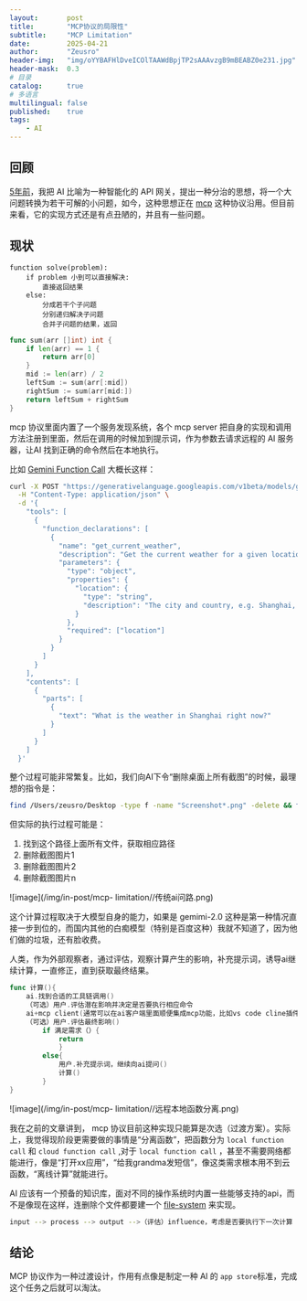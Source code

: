 ```yaml
---
layout:       post
title:        "MCP协议的局限性"
subtitle:     "MCP Limitation"
date:         2025-04-21
author:       "Zeusro"
header-img:   "img/oYYBAFHlDveICOlTAAWdBpjTP2sAAAvzgB9mBEABZ0e231.jpg"
header-mask:  0.3
# 目录
catalog:      true
# 多语言
multilingual: false
published:    true
tags:
    - AI
---
```


## 回顾

[5年前](https://www.bullshitprogram.com/the-seed-of-robot/)，我把 AI 比喻为一种智能化的 API 网关，提出一种分治的思想，将一个大问题转换为若干可解的小问题，如今，这种思想正在 [mcp](https://modelcontextprotocol.io/introduction) 这种协议沿用。但目前来看，它的实现方式还是有点丑陋的，并且有一些问题。

## 现状

```
function solve(problem):
    if problem 小到可以直接解决:
        直接返回结果
    else:
        分成若干个子问题
        分别递归解决子问题
        合并子问题的结果，返回
```


```go
func sum(arr []int) int {
    if len(arr) == 1 {
        return arr[0]
    }
    mid := len(arr) / 2
    leftSum := sum(arr[:mid])
    rightSum := sum(arr[mid:])
    return leftSum + rightSum
}
```

mcp 协议里面内置了一个服务发现系统，各个 mcp server 把自身的实现和调用方法注册到里面，然后在调用的时候加到提示词，作为参数去请求远程的 AI 服务器，让AI 找到正确的命令然后在本地执行。

比如 [Gemini Function Call](https://ai.google.dev/gemini-api/docs/function-calling?hl=zh-cn) 大概长这样：

```bash
curl -X POST "https://generativelanguage.googleapis.com/v1beta/models/gemini-pro:generateContent?key=YOUR_API_KEY" \
  -H "Content-Type: application/json" \
  -d '{
    "tools": [
      {
        "function_declarations": [
          {
            "name": "get_current_weather",
            "description": "Get the current weather for a given location",
            "parameters": {
              "type": "object",
              "properties": {
                "location": {
                  "type": "string",
                  "description": "The city and country, e.g. Shanghai, China"
                }
              },
              "required": ["location"]
            }
          }
        ]
      }
    ],
    "contents": [
      {
        "parts": [
          {
            "text": "What is the weather in Shanghai right now?"
          }
        ]
      }
    ]
  }'
```

整个过程可能非常繁复。比如，我们向AI下令“删除桌面上所有截图”的时候，最理想的指令是：

```bash
find /Users/zeusro/Desktop -type f -name "Screenshot*.png" -delete && find /Users/zeusro/Desktop -type f -name "Screenshot*.jpg" -delete
```

但实际的执行过程可能是：

1. 找到这个路径上面所有文件，获取相应路径
1. 删除截图图片1
1. 删除截图图片2
1. 删除截图图片n


![image](/img/in-post/mcp- limitation//传统ai问路.png)


这个计算过程取决于大模型自身的能力，如果是 gemimi-2.0 这种是第一种情况直接一步到位的，而国内其他的白痴模型（特别是百度这种）我就不知道了，因为他们做的垃圾，还有脸收费。

人类，作为外部观察者，通过评估，观察计算产生的影响，补充提示词，诱导ai继续计算，一直修正，直到获取最终结果。


```go
func 计算(){
    ai.找到合适的工具链调用()
    （可选）用户.评估潜在影响并决定是否要执行相应命令
    ai+mcp client(通常可以在ai客户端里面顺便集成mcp功能，比如vs code cline插件).调用mcp server()
    （可选）用户.评估最终影响()
        if 满足需求（）{
            return
            }
        else{
            用户.补充提示词，继续向ai提问()
            计算()
        }
}
```


![image](/img/in-post/mcp- limitation//远程本地函数分离.png)

我在之前的文章讲到， mcp 协议目前这种实现只能算是次选（过渡方案）。实际上，我觉得现阶段更需要做的事情是“分离函数”，把函数分为 `local function call` 和 `cloud function call` ,对于  `local function call` ，甚至不需要网络都能进行，像是“打开xx应用”，“给我grandma发短信”，像这类需求根本用不到云函数，“离线计算”就能进行。

AI 应该有一个预备的知识库，面对不同的操作系统时内置一些能够支持的api，而不是像现在这样，连删除个文件都要建一个 [file-system](github.com/modelcontextprotocol/servers/tree/main/src/filesystem) 来实现。


```bash
input --> process --> output -->（评估）influence，考虑是否要执行下一次计算
```

## 结论

MCP 协议作为一种过渡设计，作用有点像是制定一种 AI 的 `app store`标准，完成这个任务之后就可以淘汰。